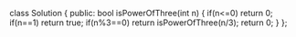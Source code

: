 class Solution {
public:
bool isPowerOfThree(int n) {
if(n<=0)
return 0;
if(n==1)
return true;
if(n%3==0) return isPowerOfThree(n/3);
return 0;
}
};